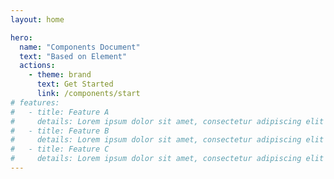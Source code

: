 ```yaml
---
layout: home

hero:
  name: "Components Document"
  text: "Based on Element"
  actions:
    - theme: brand
      text: Get Started
      link: /components/start
# features:
#   - title: Feature A
#     details: Lorem ipsum dolor sit amet, consectetur adipiscing elit
#   - title: Feature B
#     details: Lorem ipsum dolor sit amet, consectetur adipiscing elit
#   - title: Feature C
#     details: Lorem ipsum dolor sit amet, consectetur adipiscing elit
---
```


